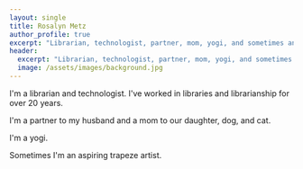 ```yaml
---
layout: single
title: Rosalyn Metz
author_profile: true
excerpt: "Librarian, technologist, partner, mom, yogi, and sometimes an aspiring trapeze artist."
header:
  excerpt: "Librarian, technologist, partner, mom, yogi, and sometimes an aspiring trapeze artist."
  image: /assets/images/background.jpg
---
```

I'm a librarian and technologist.  I've worked in libraries and librarianship for over 20 years.

I'm a partner to my husband and a mom to our daughter, dog, and cat.

I'm a yogi.

Sometimes I'm an aspiring trapeze artist.